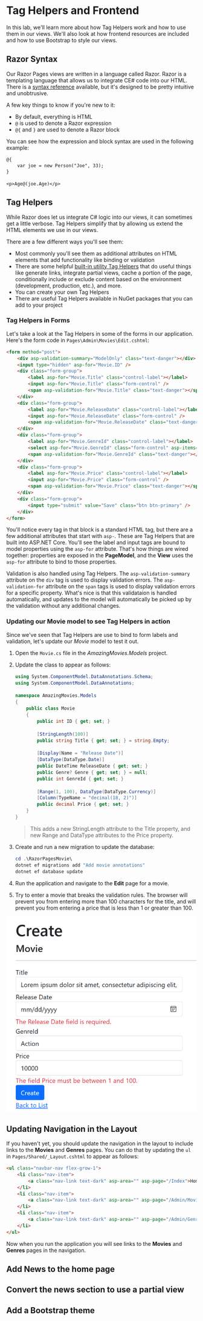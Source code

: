 # Tag Helpers and Frontend

In this lab, we'll learn more about how Tag Helpers work and how to use them in our views. We'll also look at how frontend resources are included and how to use Bootstrap to style our views.

## Razor Syntax

Our Razor Pages views are written in a language called Razor. Razor is a templating language that allows us to integrate CE# code into our HTML. There is a [syntax reference](https://learn.microsoft.com/aspnet/core/mvc/views/razor) available, but it's designed to be pretty intuitive and unobtrusive.

A few key things to know if you're new to it:
- By default, everything is HTML
- `@` is used to denote a Razor expression
- `@{` and `}` are used to denote a Razor block

You can see how the expression and block syntax are used in the following example:

```razor
@{
    var joe = new Person("Joe", 33);
}

<p>Age@(joe.Age)</p>
```

## Tag Helpers

While Razor does let us integrate C# logic into our views, it can sometimes get a little verbose. Tag Helpers simplify that by allowing us extend the HTML elements we use in our views. 

There are a few different ways you'll see them:
- Most commonly you'll see them as additional attributes on HTML elements that add functionality like binding or validation
- There are some helpful [built-in utility Tag Helpers](https://learn.microsoft.com/aspnet/core/mvc/views/tag-helpers/intro#built-in-aspnet-cores) that do useful things like generate links, integrate partial views, cache a portion of the page, conditionally include or exclude content based on the environment (development, production, etc.), and more.
- You can create your own Tag Helpers
- There are useful Tag Helpers available in NuGet packages that you can add to your project

### Tag Helpers in Forms

Let's take a look at the Tag Helpers in some of the forms in our application. Here's the form code in `Pages\Admin\Movies\Edit.cshtml`:

```html
<form method="post">
    <div asp-validation-summary="ModelOnly" class="text-danger"></div>
    <input type="hidden" asp-for="Movie.ID" />
    <div class="form-group">
        <label asp-for="Movie.Title" class="control-label"></label>
        <input asp-for="Movie.Title" class="form-control" />
        <span asp-validation-for="Movie.Title" class="text-danger"></span>
    </div>
    <div class="form-group">
        <label asp-for="Movie.ReleaseDate" class="control-label"></label>
        <input asp-for="Movie.ReleaseDate" class="form-control" />
        <span asp-validation-for="Movie.ReleaseDate" class="text-danger"></span>
    </div>
    <div class="form-group">
        <label asp-for="Movie.GenreId" class="control-label"></label>
        <select asp-for="Movie.GenreId" class="form-control" asp-items="ViewBag.GenreId"></select>
        <span asp-validation-for="Movie.GenreId" class="text-danger"></span>
    </div>
    <div class="form-group">
        <label asp-for="Movie.Price" class="control-label"></label>
        <input asp-for="Movie.Price" class="form-control" />
        <span asp-validation-for="Movie.Price" class="text-danger"></span>
    </div>
    <div class="form-group">
        <input type="submit" value="Save" class="btn btn-primary" />
    </div>
</form>
```

You'll notice every tag in that block is a standard HTML tag, but there are a few additional attributes that start with `asp-`. These are Tag Helpers that are built into ASP.NET Core. You'll see the label and input tags are bound to model properties using the `asp-for` attribute. That's how things are wired together: properties are exposed in the **PageModel**, and the **View** uses the `asp-for` attribute to bind to those properties.

Validation is also handled using Tag Helpers. The `asp-validation-summary` attribute on the `div` tag is used to display validation errors. The `asp-validation-for` attribute on the `span` tags is used to display validation errors for a specific property. What's nice is that this validataion is handled automatically, and updates to the model will automatically be picked up by the validation without any additional changes.

### Updating our Movie model to see Tag Helpers in action

Since we've seen that Tag Helpers are use to bind to form labels and validation, let's update our *Movie* model to test it out.

1. Open the `Movie.cs` file in the *AmazingMovies.Models* project.
1. Update the class to appear as follows:
    
    ```csharp
    using System.ComponentModel.DataAnnotations.Schema;
    using System.ComponentModel.DataAnnotations;

    namespace AmazingMovies.Models
    {
        public class Movie
        {
            public int ID { get; set; }

            [StringLength(100)]
            public string Title { get; set; } = string.Empty;

            [Display(Name = "Release Date")]
            [DataType(DataType.Date)]
            public DateTime ReleaseDate { get; set; }
            public Genre? Genre { get; set; } = null;
            public int GenreId { get; set; }

            [Range(1, 100), DataType(DataType.Currency)]
            [Column(TypeName = "decimal(18, 2)")]
            public decimal Price { get; set; }
        }
    }
    ```

    > This adds a new StringLength attribute to the Title property, and new Range and DataType attributes to the Price property.

1. Create and run a new migration to update the database:
    
    ```powershell
    cd .\RazorPagesMovie\
    dotnet ef migrations add "Add movie annotations"
    dotnet ef database update
    ```

1. Run the application and navigate to the **Edit** page for a movie.
1. Try to enter a movie that breaks the validation rules. The browser will prevent you from entering more than 100 characters for the title, and will prevent you from entering a price that is less than 1 or greater than 100.

![Movie validation](./images/form-validation.png)

## Updating Navigation in the Layout

If you haven't yet, you should update the navigation in the layout to include links to the **Movies** and **Genres** pages. You can do that by updating the `ul` in `Pages/Shared/_Layout.cshtml` to appear as follows:

```html
<ul class="navbar-nav flex-grow-1">
    <li class="nav-item">
        <a class="nav-link text-dark" asp-area="" asp-page="/Index">Home</a>
    </li>
    <li class="nav-item">
        <a class="nav-link text-dark" asp-area="" asp-page="/Admin/Movies/Index">Movies</a>
    </li>
    <li class="nav-item">
        <a class="nav-link text-dark" asp-area="" asp-page="/Admin/Genres/Index">Genres</a>
    </li>
</ul>
```

Now when you run the application you will see links to the **Movies** and **Genres** pages in the navigation.

## Add News to the home page

## Convert the news section to use a partial view

## Add a Bootstrap theme